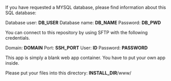 If you have requested a MYSQL database, please find information about this SQL database:

Database user: __DB_USER__
Database name: __DB_NAME__
Password: __DB_PWD__

You can connect to this repository by using SFTP with the following credentials.

Domain: __DOMAIN__
Port: __SSH_PORT__
User: __ID__
Password: __PASSWORD__

This app is simply a blank web app container. You have to put your own app inside.

Please put your files into this directory: __INSTALL_DIR__/www/

